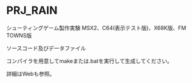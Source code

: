 # PRJ_RAIN
シューティングゲーム製作実験 MSX2、C64(表示テスト版)、X68K版、FM TOWNS版

ソースコード及びデータファイル

コンパイラを用意してmakeまたは.batを実行して生成してください。

詳細はWebも参照。

